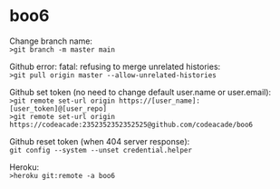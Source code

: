 # boo6
  Change branch name:  
    `>git branch -m master main`
  
  Github error: fatal: refusing to merge unrelated histories:  
    `>git pull origin master --allow-unrelated-histories`  
    
  Github set token (no need to change default user.name or user.email):  
    `>git remote set-url origin https://[user_name]:[user_token]@[user_repo]`  
    `>git remote set-url origin https://codeacade:2352352352352525@github.com/codeacade/boo6`  
	
  Github reset token (when 404 server response):  
    `git config --system --unset credential.helper`  
    
  Heroku:  
    `>heroku git:remote -a boo6`  
